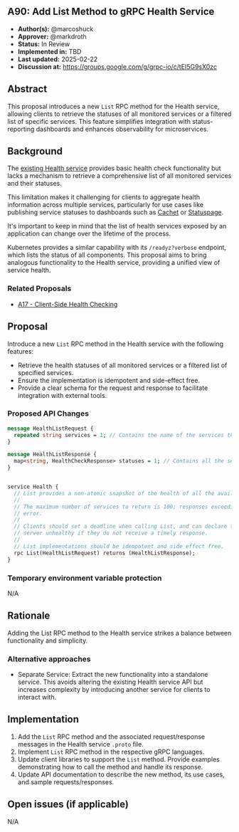 A90: Add List Method to gRPC Health Service
----
* **Author(s):** @marcoshuck
* **Approver:** @markdroth
* **Status:** In Review  
* **Implemented in:** TBD
* **Last updated:** 2025-02-22  
* **Discussion at:** https://groups.google.com/g/grpc-io/c/tEI5G9sX0zc


## Abstract

This proposal introduces a new `List` RPC method for the Health service, allowing clients to retrieve the statuses of all monitored services or a filtered list of specific services. This feature simplifies integration with status-reporting dashboards and enhances observability for microservices.

## Background

The [existing Health service](https://github.com/grpc/grpc-proto/blob/cbb231341938471b78b38729c2e4a712a9e098d0/grpc/health/v1/health.proto) provides basic health check functionality but lacks a mechanism to retrieve a comprehensive list of all monitored services and their statuses.

This limitation makes it challenging for clients to aggregate health information across multiple services, particularly for use cases like publishing service statuses to dashboards such as [Cachet](https://cachethq.io/) or [Statuspage](https://www.atlassian.com/software/statuspage).

It's important to keep in mind that the list of health services exposed by an application can change over the lifetime of the process.

Kubernetes provides a similar capability with its `/readyz?verbose` endpoint, which lists the status of all components. This proposal aims to bring analogous functionality to the Health service, providing a unified view of service health.

### Related Proposals

- [A17 - Client-Side Health Checking](https://github.com/grpc/proposal/blob/master/A17-client-side-health-checking.md)

## Proposal

Introduce a new `List` RPC method in the Health service with the following features:

- Retrieve the health statuses of all monitored services or a filtered list of specified services.
- Ensure the implementation is idempotent and side-effect free.
- Provide a clear schema for the request and response to facilitate integration with external tools.

### Proposed API Changes

```protobuf
message HealthListRequest {
  repeated string services = 1; // Contains the name of the services that should be obtained. If empty, must return all.
}

message HealthListResponse {
  map<string, HealthCheckResponse> statuses = 1; // Contains all the services and their respective status.
}


service Health {
  // List provides a non-atomic snapshot of the health of all the available services. 
  //
  // The maximum number of services to return is 100; responses exceeding this limit will result in a RESOURCE_EXHAUSTED 
  // error.
  //
  // Clients should set a deadline when calling List, and can declare the
  // server unhealthy if they do not receive a timely response.
  //
  // List implementations should be idempotent and side effect free.
  rpc List(HealthListRequest) returns (HealthListResponse);
}
```

### Temporary environment variable protection

N/A

## Rationale

Adding the List RPC method to the Health service strikes a balance between functionality and simplicity.

### Alternative approaches
- Separate Service: Extract the new functionality into a standalone service. This avoids altering the existing Health service API but increases complexity by introducing another service for clients to interact with.

## Implementation

1. Add the `List` RPC method and the associated request/response messages in the Health service `.proto` file.
2. Implement `List` RPC method in the respective gRPC languages.
3. Update client libraries to support the `List` method. Provide examples demonstrating how to call the method and handle its response.
4. Update API documentation to describe the new method, its use cases, and sample requests/responses.

## Open issues (if applicable)

N/A

